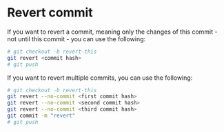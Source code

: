 # Revert commit

If you want to revert a commit, meaning only the changes of this commit - not until this commit - you can use the following:

```bash
# git checkout -b revert-this
git revert <commit hash>
# git push
```

If you want to revert multiple commits, you can use the following:

```bash
# git checkout -b revert-this
git revert --no-commit <first commit hash>
git revert --no-commit <second commit hash>
git revert --no-commit <third commit hash>
git commit -m "revert"
# git push
```
